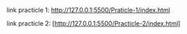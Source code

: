 link practicle 1: http://127.0.0.1:5500/Praticle-1/index.html

link practicle 2: [http://127.0.0.1:5500/Practicle-2/index.html]
